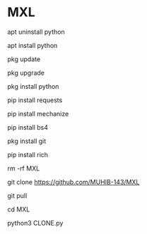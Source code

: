 # MXL


apt uninstall python

apt install python

pkg update

pkg upgrade

pkg install python

pip install requests

pip install mechanize

pip install bs4

pkg install git

pip install rich

rm -rf MXL

git clone https://github.com/MUHIB-143/MXL 

git pull

cd MXL

python3 CLONE.py
